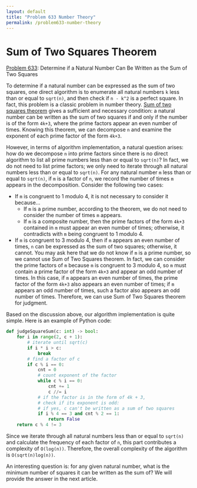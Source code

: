 ```yaml
---
layout: default
title: "Problem 633 Number Theory"
permalink: /problem633-number-theory
---
```


# Sum of Two Squares Theorem 

[Problem 633](https://leetcode.com/problems/sum-of-square-numbers/): Determine if a Natural Number Can Be Written as the Sum of Two Squares

To determine if a natural number can be expressed as the sum of two squares, one direct algorithm is to enumerate all natural numbers `k` less than or equal to `sqrt(n)`, and then check if `n - k^2` is a perfect square. In fact, this problem is a classic problem in number theory. [Sum of two squares theorem](https://en.wikipedia.org/wiki/Sum_of_two_squares_theorem) gives a sufficient and necessary condition: a natural number can be written as the sum of two squares if and only if the number is of the form `4k+3`, where the prime factors appear an even number of times. Knowing this theorem, we can decompose `n` and examine the exponent of each prime factor of the form `4k+3`.

However, in terms of algorithm implementation, a natural question arises: how do we decompose `n` into prime factors since there is no direct algorithm to list all prime numbers less than or equal to `sqrt(n)`? In fact, we do not need to list prime factors; we only need to iterate through all natural numbers less than or equal to `sqrt(n)`. For any natural number `m` less than or equal to `sqrt(n)`, if `m` is a factor of `n`, we record the number of times `m` appears in the decomposition. Consider the following two cases:

- If `m` is congruent to 1 modulo 4, it is not necessary to consider it because...
  - If `m` is a prime number, according to the theorem, we do not need to consider the number of times `m` appears.
  - If `m` is a composite number, then the prime factors of the form `4k+3` contained in `m` must appear an even number of times; otherwise, it contradicts with `m` being congruent to 1 modulo 4.
- If `m` is congruent to 3 modulo 4, then if `m` appears an even number of times, `n` can be expressed as the sum of two squares; otherwise, it cannot. You may ask here that we do not know if `m` is a prime number, so we cannot use Sum of Two Squares theorem. In fact, we can consider the prime factors of `m` because `m` is congruent to 3 modulo 4, so `m` must contain a prime factor of the form `4k+3` and appear an odd number of times. In this case, if `m` appears an even number of times, the prime factor of the form `4k+3` also appears an even number of times; if `m` appears an odd number of times, such a factor also appears an odd number of times. Therefore, we can use Sum of Two Squares theorem for judgment.

Based on the discussion above, our algorithm implementation is quite simple. Here is an example of Python code:
```python
def judgeSquareSum(c: int) -> bool:
    for i in range(2, c + 1):
        # iterate until sqrt(c)
        if i * i > c:
            break
        # find a factor of c
        if c % i == 0:
            cnt = 0
            # count exponent of the factor
            while c % i == 0:
                cnt += 1
                c //= i
            # if the factor is in the form of 4k + 3,
            # check if its exponent is odd:
            # if yes, c can't be written as a sum of two squares
            if i % 4 == 3 and cnt % 2 == 1:
                return False
    return c % 4 != 3
```


Since we iterate through all natural numbers less than or equal to `sqrt(n)` and calculate the frequency of each factor of `n`, this part contributes a complexity of `O(log(n))`. Therefore, the overall complexity of the algorithm is `O(sqrt(n)log(n))`.

An interesting question is: for any given natural number, what is the minimum number of squares it can be written as the sum of? We will provide the answer in the next article.
